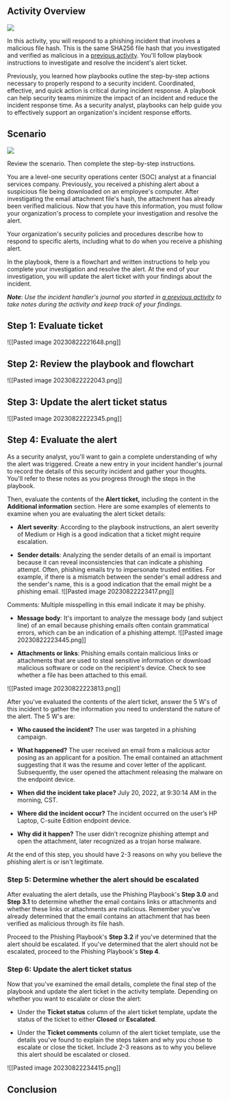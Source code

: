 ## Activity Overview

![](https://d3c33hcgiwev3.cloudfront.net/imageAssetProxy.v1/2y-rSzX4SbyvQjPI7MnChA_5a5e4663d382455ab921948a248a0cf1_YgINm49idDogDu7j3bwpC5t0N618leqi_-kehIFLybnA0SUThraUFXzYzk4YUzTIf6XcD3pD619UC2q36mbm_5QK_UQbQ1ejkRUaW90Quk5y3a1n7NfaqGc8QQIA8Lax5bn5n1XtdQaSkud3KWS07IKBAc_xpTZEpfVC2IfQytPiPNyTxD7Cac2noHwe?expiry=1692921600000&hmac=RcSdtvm9fplVql7MEGw5g8pfKM7j_9H025vtRGr8TwQ)

In this activity, you will respond to a phishing incident that involves a malicious file hash. This is the same SHA256 file hash that you investigated and verified as malicious in a [previous activity](https://www.coursera.org/learn/detection-and-response/quiz/wXUdm/activity-investigate-a-suspicious-file-hash). You'll follow playbook instructions to investigate and resolve the incident's alert ticket.

Previously, you learned how playbooks outline the step-by-step actions necessary to properly respond to a security incident. Coordinated, effective, and quick action is critical during incident response. A playbook can help security teams minimize the impact of an incident and reduce the incident response time. As a security analyst, playbooks can help guide you to effectively support an organization's incident response efforts.

## Scenario

![](https://d3c33hcgiwev3.cloudfront.net/imageAssetProxy.v1/GVKyat9dT22pBh95o8v2Ig_66dc972e22d941ebac67d48c8942b1f1_qk3iV5JL8uotOAzUUcA66--aBncOdEmpDc1n_6csZmbEppFbMbV0g74FVFPrr6-cYAtLStXWmwbn_tTkgkc9I871Cs0-aRTBtdFjvEfIfTlFnGMi1fz9JUU-M-reAGSJIYfGJwoZC8vw2x7F08LLxqlSrHIDhBsyXX7A5ZcIA1baUUkGF7REMJcD0C88?expiry=1692921600000&hmac=BstwnPaN13OTFwIRzWg4en5L3eZl299jvqB6m50R8u8)

Review the scenario. Then complete the step-by-step instructions.

You are a level-one security operations center (SOC) analyst at a financial services company. Previously, you received a phishing alert about a suspicious file being downloaded on an employee's computer. After investigating the email attachment file's hash, the attachment has already been verified malicious. Now that you have this information, you must follow your organization's process to complete your investigation and resolve the alert.

Your organization's security policies and procedures describe how to respond to specific alerts, including what to do when you receive a phishing alert. 

In the playbook, there is a flowchart and written instructions to help you complete your investigation and resolve the alert. At the end of your investigation, you will update the alert ticket with your findings about the incident.

_**Note**_: _Use the incident handler's journal you started in_ [_a previous activity_](https://www.coursera.org/learn/detection-and-response/exam/ghRgc/portfolio-activity-document-an-incident-with-an-incident-handlers-journal) _to take notes during the activity and keep track of your findings._


## Step 1: Evaluate ticket

![[Pasted image 20230822221648.png]]


## Step 2: Review the playbook and flowchart

![[Pasted image 20230822222043.png]]

## Step 3: Update the alert ticket status

![[Pasted image 20230822222345.png]]

## Step 4: Evaluate the alert

As a security analyst, you'll want to gain a complete understanding of why the alert was triggered. Create a new entry in your incident handler's journal to record the details of this security incident and gather your thoughts. You'll refer to these notes as you progress through the steps in the playbook.

Then, evaluate the contents of the **Alert ticket,** including the content in the **Additional information** section. Here are some examples of elements to examine when you are evaluating the alert ticket details:

- **Alert severity**: According to the playbook instructions, an alert severity of Medium or High is a good indication that a ticket might require escalation.
    
- **Sender details**: Analyzing the sender details of an email is important because it can reveal inconsistencies that can indicate a phishing attempt. Often, phishing emails try to impersonate trusted entities. For example, if there is a mismatch between the sender's email address and the sender's name, this is a good indication that the email might be a phishing email.
![[Pasted image 20230822223417.png]]

Comments: Multiple misspelling in this email indicate it may be phishy.
    
- **Message body**: It's important to analyze the message body (and subject line) of an email because phishing emails often contain grammatical errors, which can be an indication of a phishing attempt.
![[Pasted image 20230822223445.png]]

    
- **Attachments or links**: Phishing emails contain malicious links or attachments that are used to steal sensitive information or download malicious software or code on the recipient's device. Check to see whether a file has been attached to this email.

![[Pasted image 20230822223813.png]]


After you've evaluated the contents of the alert ticket, answer the 5 W's of this incident to gather the information you need to understand the nature of the alert. The 5 W's are:

- **Who caused the incident?** The user was targeted in a phishing campaign.
    
- **What happened?** The user received an email from a malicious actor posing as an applicant for a position. The email contained an attachment suggesting that it was the resume and cover letter of the applicant. Subsequently, the user opened the attachment releasing the malware on the endpoint device.
    
- **When did the incident take place?** July 20, 2022, at 9:30:14 AM in the morning, CST.
    
- **Where did the incident occur?** The incident occurred on the user’s HP Laptop, C-suite Edition endpoint device.
    
- **Why did it happen?** The user didn’t recognize phishing attempt and open the attachment, later recognized as a trojan horse malware.
    

At the end of this step, you should have 2-3 reasons on why you believe the phishing alert is or isn't legitimate.

### **Step 5: Determine whether the alert should be escalated**

After evaluating the alert details, use the Phishing Playbook's **Step 3.0** and **Step 3.1** to determine whether the email contains links or attachments and whether these links or attachments are malicious. Remember you've already determined that the email contains an attachment that has been verified as malicious through its file hash. 

Proceed to the Phishing Playbook's **Step 3.2** if you've determined that the alert should be escalated. If you've determined that the alert should not be escalated, proceed to the Phishing Playbook's **Step 4**.

### **Step 6: Update the alert ticket status**

Now that you've examined the email details, complete the final step of the playbook and update the alert ticket in the activity template. Depending on whether you want to escalate or close the alert:

- Under the **Ticket status** column of the alert ticket template, update the status of the ticket to either **Closed** or **Escalated**.
    
- Under the **Ticket comments** column of the alert ticket template, use the details you've found to explain the steps taken and why you chose to escalate or close the ticket. Include 2-3 reasons as to why you believe this alert should be escalated or closed.

![[Pasted image 20230822234415.png]]

## Conclusion